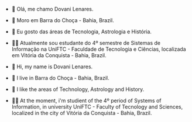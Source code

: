 - 👋 Olá, me chamo Dovani Lenares.
- 🏡 Moro em Barra do Choça - Bahia, Brazil.

- 🚀 Eu gosto das áreas de Tecnologia, Astrologia e História. 

- 👨‍💻 Atualmente sou estudante do 4º semestre de Sistemas de Informação na UniFTC - Faculdade de Tecnologia e Ciências, localizada em Vitória da Conquista - Bahia, Brazil.
  


- 👋 Hi, my name is Dovani Lenares.
- 🏡 I live in Barra do Choça - Bahia, Brazil.

- 🚀 I like the areas of Technology, Astrology and History. 

- 👨‍💻 At the moment, i'm studient of the 4º period of Systems of Information, in university UniFTC - Faculty of Tecnology and Sciences, 
  localized in the city of Vitória da Conquista - Bahia, Brazil.
  


<!---
Dovani/Dovani is a ✨ special ✨ repository because its `README.md` (this file) appears on your GitHub profile.
You can click the Preview link to take a look at your changes.
--->

